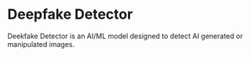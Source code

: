 # Deepfake Detector
Deekfake Detector is an AI/ML model designed to detect AI generated or manipulated images.

